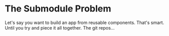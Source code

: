 # The Submodule Problem

Let's say you want to build an app from reusable components.  That's smart.  Until you try and piece it all together.  The git repos...
